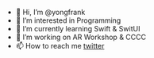 - 👋 Hi, I’m @yongfrank
- 👀 I’m interested in Programming
- 🌱 I’m currently learning Swift & SwitUI
- 💞️ I’m working on AR Workshop & CCCC
- 📫 How to reach me [twitter](https://twitter.com/cyongfrank)

<!---
yongfrank/yongfrank is a ✨ special ✨ repository because its `README.md` (this file) appears on your GitHub profile.
You can click the Preview link to take a look at your changes.
--->
